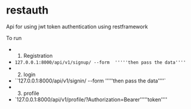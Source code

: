 # restauth
Api for using jwt token authentication using restframework 



To run 

- 1. Registration
-   `127.0.0.1:8000/api/v1/signup/ --form  '''''then pass the data''''`
- 2. login 
-   ``127.0.0.1:8000/api/v1/signin/ --form  '''''then pass the data''''`
- 3. profile
- `127.0.0.1:8000/api/v1/profile/?Authorization=Bearer'''''token''''

